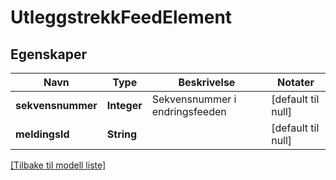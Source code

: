 # UtleggstrekkFeedElement

## Egenskaper

| Navn              | Type        | Beskrivelse                    | Notater            |
|-------------------|-------------|--------------------------------|--------------------|
| **sekvensnummer** | **Integer** | Sekvensnummer i endringsfeeden | [default til null] |
| **meldingsId**    | **String**  |                                | [default til null] |

[[Tilbake til modell liste]](../index.md)

